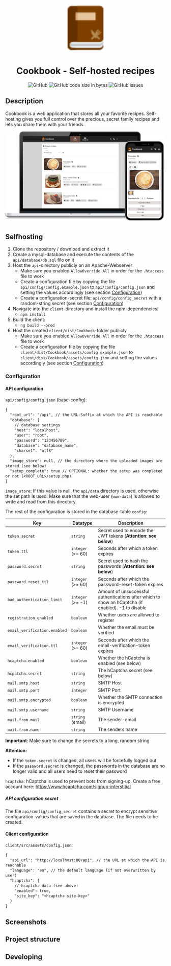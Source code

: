 <p align="center">
    <img alt="Cookbook" src="client/src/assets/images/cookbook.svg" width="150"/>
</p>
<h1 align="center">Cookbook - Self-hosted recipes</h1>

<p align="center">
<img alt="GitHub" src="https://img.shields.io/github/license/m-thalmann/cookbook">
<img alt="GitHub code size in bytes" src="https://img.shields.io/github/languages/code-size/m-thalmann/cookbook">
<img alt="GitHub issues" src="https://img.shields.io/github/issues/m-thalmann/cookbook">
</p>

## Description

Cookbook is a web application that stores all your favorite recipes. Self-hosting gives you full control over the precious, secret family recipes and lets you share them with your friends.

![Cookbook](docs/images/cookbook.png)

## Selfhosting

1. Clone the repository / download and extract it
1. Create a mysql-database and execute the contents of the `api/database/db.sql` file on it
1. Host the `api`-directory publicly on an Apache-Webserver
   - Make sure you enabled `AllowOverride All` in order for the `.htaccess` file to work
   - Create a configuration file by copying the file `api/config/config.example.json` to `api/config/config.json` and setting the values accordingly (see section [Configuration](#configuration))
   - Create a configuration-secret file: `api/config/config_secret` with a random-string secret (see section [Configuration](#configuration))
1. Navigate into the `client`-directory and install the npm-dependencies:
   - `npm install`
1. Build the client:
   - `ng build --prod`
1. Host the created `client/dist/Cookbook`-folder publicly
   - Make sure you enabled `AllowOverride All` in order for the `.htaccess` file to work
   - Create a configuration file by copying the file `client/dist/Cookbook/assets/config.example.json` to `client/dist/Cookbook/assets/config.json` and setting the values accordingly (see section [Configuration](#configuration))

### Configuration

#### API configuration

`api/config/config.json` (base-config):

```jsonc
{
  "root_url": "/api", // the URL-Suffix at which the API is reachable
  "database": {
    // database settings
    "host": "localhost",
    "user": "root",
    "password": "123456789",
    "database": "database_name",
    "charset": "utf8"
  },
  "image_store": null, // the directory where the uploaded images are stored (see below)
  "setup_complete": true // OPTIONAL: whether the setup was completed or not (<ROOT_URL>/setup.php)
}
```

`image_store`: If this value is null, the `api/data` directory is used, otherwise the set path is used. Make sure that the web-user (`www-data`) is allowed to write and read from this directory.

The rest of the configuration is stored in the database-table `config`:

| Key                          | Datatype          | Description                                                                                        |
| ---------------------------- | ----------------- | -------------------------------------------------------------------------------------------------- |
| `token.secret`               | `string`          | Secret used to encode the JWT tokens (**Attention: see below**)                                    |
| `token.ttl`                  | `integer` (>= 60) | Seconds after which a token expires                                                                |
| `password.secret`            | `string`          | Secret used to hash the passwords (**Attention: see below**)                                       |
| `password.reset_ttl`         | `integer` (>= 60) | Seconds after which the password-reset-token expires                                               |
| `bad_authentication_limit`   | `integer` (>= -1) | Amount of unsuccessful authentications after which to show an hCaptcha (if enabled). -1 to disable |
| `registration_enabled`       | `boolean`         | Whether users are allowed to register                                                              |
| `email_verification.enabled` | `boolean`         | Whether the email must be verified                                                                 |
| `email_verification.ttl`     | `integer` (>= 60) | Seconds after which the email-verification-token expires                                           |
| `hcaptcha.enabled`           | `boolean`         | Whether the hCaptcha is enabled (see below)                                                        |
| `hcpatcha.secret`            | `string`          | The hCaptcha secret (see below)                                                                    |
| `mail.smtp.host`             | `string`          | SMTP Host                                                                                          |
| `mail.smtp.port`             | `integer`         | SMTP Port                                                                                          |
| `mail.smtp.encrypted`        | `boolean`         | Whether the SMTP connection is encrypted                                                           |
| `mail.smtp.username`         | `string`          | SMTP Username                                                                                      |
| `mail.from.mail`             | `string` (email)  | The sender-email                                                                                   |
| `mail.from.name`             | `string`          | The senders name                                                                                   |

**Important**: Make sure to change the secrets to a long, random string

**Attention:**

- If the `token.secret` is changed, all users will be forcefully logged out
- If the `password.secret` is changed, the passwords in the database are no longer valid and all users need to reset their password

`hcaptcha`: hCaptcha is used to prevent bots from signing-up. Create a free account here: https://www.hcaptcha.com/signup-interstitial

##### API configuration secret

The file `api/config/config_secret` contains a secret to encrypt sensitive configuration-values that are saved in the database. The file needs to be created.

#### Client configuration

`client/src/assets/config.json`:

```jsonc
{
  "api_url": "http://localhost:80/api", // the URL at which the API is reachable
  "language": "en", // the default language (if not overwritten by user)
  "hcaptcha": {
    // hcaptcha data (see above)
    "enabled": true,
    "site_key": "<hcaptcha site-key>"
  }
}
```

## Screenshots

## Project structure

## Developing
